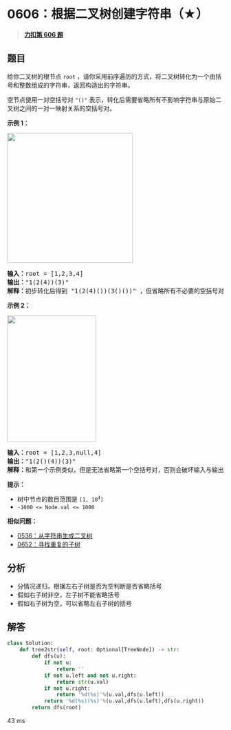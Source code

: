 # 0606：根据二叉树创建字符串（★）


> <u>**[力扣第 606 题](https://leetcode.cn/problems/construct-string-from-binary-tree/)**</u>

## 题目

<p>给你二叉树的根节点 <code>root</code> ，请你采用前序遍历的方式，将二叉树转化为一个由括号和整数组成的字符串，返回构造出的字符串。</p>

<p>空节点使用一对空括号对 <code>"()"</code> 表示，转化后需要省略所有不影响字符串与原始二叉树之间的一对一映射关系的空括号对。</p>

<div class="original__bRMd">
<div>


<p><strong>示例 1：</strong></p>
<img alt="" src="https://assets.leetcode.com/uploads/2021/05/03/cons1-tree.jpg" style="width: 292px; height: 301px;" />
<pre>
<strong>输入：</strong>root = [1,2,3,4]
<strong>输出：</strong>"1(2(4))(3)"
<strong>解释：</strong>初步转化后得到 "1(2(4)())(3()())" ，但省略所有不必要的空括号对后，字符串应该是"1(2(4))(3)" 。
</pre>

<p><strong>示例 2：</strong></p>
<img alt="" src="https://assets.leetcode.com/uploads/2021/05/03/cons2-tree.jpg" style="width: 207px; height: 293px;" />
<pre>
<strong>输入：</strong>root = [1,2,3,null,4]
<strong>输出：</strong>"1(2()(4))(3)"
<strong>解释：</strong>和第一个示例类似，但是无法省略第一个空括号对，否则会破坏输入与输出一一映射的关系。</pre>



<p><strong>提示：</strong></p>

<ul>
<li>树中节点的数目范围是 <code>[1, 10<sup>4</sup>]</code></li>
<li><code>-1000 &lt;= Node.val &lt;= 1000</code></li>
</ul>
</div>
</div>


**相似问题：**
- [0536：从字符串生成二叉树](/leetcode/0536)
- [0652：寻找重复的子树](/leetcode/0652)


## 分析

- 分情况递归，根据左右子树是否为空判断是否省略括号
- 假如右子树非空，左子树不能省略括号
- 假如右子树为空，可以省略左右子树的括号

## 解答

```python
class Solution:
    def tree2str(self, root: Optional[TreeNode]) -> str:
        def dfs(u):
            if not u:
                return ''
            if not u.left and not u.right:
                return str(u.val)
            if not u.right:
                return '%d(%s)'%(u.val,dfs(u.left))
            return '%d(%s)(%s)'%(u.val,dfs(u.left),dfs(u.right))
        return dfs(root)
```

43 ms

